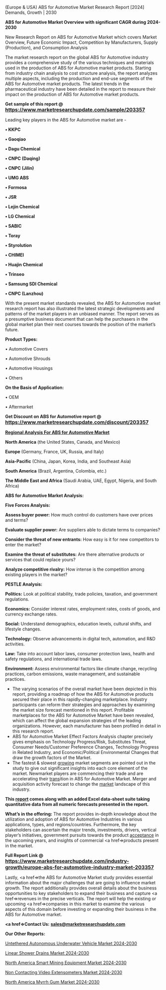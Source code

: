  (Europe & USA) ABS for Automotive Market Research Report [2024] Demands, Growth | 2030

<strong>ABS for Automotive Market Overview with significant CAGR during 2024-2030</strong>

New Research Report on ABS for Automotive Market which covers Market Overview, Future Economic Impact, Competition by Manufacturers, Supply (Production), and Consumption Analysis

The market research report on the global ABS for Automotive industry provides a comprehensive study of the various techniques and materials used in the production of ABS for Automotive market products. Starting from industry chain analysis to cost structure analysis, the report analyzes multiple aspects, including the production and end-use segments of the ABS for Automotive market products. The latest trends in the pharmaceutical industry have been detailed in the report to measure their impact on the production of ABS for Automotive market products.

<strong>Get sample of this report @ <a href=https://www.marketresearchupdate.com/sample/203357><font size=3 color=#0000ff>https://www.marketresearchupdate.com/sample/203357</font></a></strong>

Leading key players in the ABS for Automotive market are -

<strong>• KKPC

• Gaoqiao

• Dagu Chemical

• CNPC (Daqing)

• CNPC (Jilin)

• UMG ABS

• Formosa

• JSR

• Lejin Chemical

• LG Chemical

• SABIC

• Toray

• Styrolution

• CHIMEI

• Huajin Chemical

• Trinseo

• Samsung SDI Chemical

• CNPC (Lanzhou)</strong>

With the present market standards revealed, the ABS for Automotive market research report has also illustrated the latest strategic developments and patterns of the market players in an unbiased manner. The report serves as a presumptive business document that can help the purchasers in the global market plan their next courses towards the position of the market’s future.

<strong>Product Types:</strong>

• Automotive Covers

• Automotive Shrouds

• Automotive Housings

• Others

<strong>On the Basis of Application:</strong>

• OEM

• Aftermarket

<strong>Get Discount on ABS for Automotive report @ <a href=https://www.marketresearchupdate.com/discount/203357><font size=3 color=#0000ff>https://www.marketresearchupdate.com/discount/203357</font></a></strong>

<strong><u><b>Regional Analysis For ABS for Automotive Market</b></u></strong>

<strong><b>North America</b></strong> (the United States, Canada, and Mexico)

<strong><b>Europe </b></strong>(Germany, France, UK, Russia, and Italy)

<strong><b>Asia-Pacific</b></strong> (China, Japan, Korea, India, and Southeast Asia)

<strong><b>South America</b></strong> (Brazil, Argentina, Colombia, etc.)

<strong><b>The Middle East and Africa</b></strong> (Saudi Arabia, UAE, Egypt, Nigeria, and South Africa)

<strong>ABS for Automotive Market Analysis:</strong>

<strong>Five Forces Analysis:</strong>

<strong>Assess buyer power:</strong> How much control do customers have over prices and terms?

<strong>Evaluate supplier power:</strong> Are suppliers able to dictate terms to companies?

<strong>Consider the threat of new entrants:</strong> How easy is it for new competitors to enter the market?

<strong>Examine the threat of substitutes:</strong> Are there alternative products or services that could replace yours?

<strong>Analyze competitive rivalry:</strong> How intense is the competition among existing players in the market?

<strong>PESTLE Analysis:</strong>

<strong>Politics:</strong> Look at political stability, trade policies, taxation, and government regulations.

<strong>Economics:</strong> Consider interest rates, employment rates, costs of goods, and currency exchange rates.

<strong>Social:</strong> Understand demographics, education levels, cultural shifts, and lifestyle changes.

<strong>Technology:</strong> Observe advancements in digital tech, automation, and R&D activities.

<strong>Law:</strong> Take into account labor laws, consumer protection laws, health and safety regulations, and international trade laws.

<strong>Environment:</strong> Assess environmental factors like climate change, recycling practices, carbon emissions, waste management, and sustainable practices.

<ul>
  <li>The varying scenarios of the overall market have been depicted in this report, providing a roadmap of how the ABS for Automotive products secured their place in this rapidly-changing marketplace. Industry participants can reform their strategies and approaches by examining the market size forecast mentioned in this report. Profitable marketplaces for the ABS for Automotive Market have been revealed, which can affect the global expansion strategies of the leading organizations. However, each manufacturer has been profiled in detail in this research report.</li>
  <li>ABS for Automotive Market Effect Factors Analysis chapter precisely gives emphasis on Technology Progress/Risk, Substitutes Threat, Consumer Needs/Customer Preference Changes, Technology Progress in Related Industry, and Economic/Political Environmental Changes that draw the growth factors of the Market.</li>
  <li>The fastest &amp; slowest <a href=ASDF991299>growing</a> market segments are pointed out in the study to give out significant insights into each core element of the market. Newmarket players are commencing their trade and are accelerating their <a href=>trans</a>ition in ABS for Automotive Market. Merger and acquisition activity forecast to change the <a href=>market</a> landscape of this industry.</li>
</ul>
<strong>This <a href=>report</a> comes along with an added Excel data-sheet suite taking quantitative data from all numeric forecasts presented in the report.</strong>

<strong>What’s in the offering:</strong> The report provides in-depth knowledge about the utilization and adoption of ABS for Automotive Industries in various applications, types, and regions/countries. Furthermore, the key stakeholders can ascertain the major trends, investments, drivers, vertical player’s initiatives, government pursuits towards the product <a href=ASDF881288>acceptance</a> in the upcoming years, and insights of commercial <a href=>products</a> present in the market.

<strong>Full Report Link @ <a href=https://www.marketresearchupdate.com/industry-growth/europe-abs-for-automotive-industry-market-203357><font size=3 color=#0000ff>https://www.marketresearchupdate.com/industry-growth/europe-abs-for-automotive-industry-market-203357</font></a></strong>

Lastly, <a href=>the</a> ABS for Automotive Market study provides essential information about the major challenges that are going to influence market growth. The report additionally provides overall details about the business opportunities to key stakeholders to expand their business and capture <a href=>revenues</a> in the precise verticals. The report will help the existing or upcoming <a href=>companies</a> in this market to examine the various aspects of this domain before investing or expanding their business in the ABS for Automotive market.

<strong><a href=><strong>Contact Us:</strong></a></strong>
<strong>sales@marketresearchupdate.com</strong>

<strong>Our Other Reports:</strong>

<a href=https://www.linkedin.com/pulse/untethered-autonomous-underwater-vehicle-market-1f>Untethered Autonomous Underwater Vehicle Market 2024-2030</a>

<a href=https://www.linkedin.com/pulse/linear-shower-drains-market-analysis-segment>Linear Shower Drains Market 2024-2030</a>

<a href=https://www.linkedin.com/pulse/north-america-smart-mining-equipment-market-trends>North America Smart Mining Equipment Market 2024-2030</a>

<a href=https://www.linkedin.com/pulse/non-contacting-video-extensometers-market-growing-5lk4f/>Non Contacting Video Extensometers Market 2024-2030</a>

<a href=https://www.linkedin.com/pulse/north-america-myrrh-gum-market-future-scope-demands-fh9mf/>North America Myrrh Gum Market 2024-2030</a>

